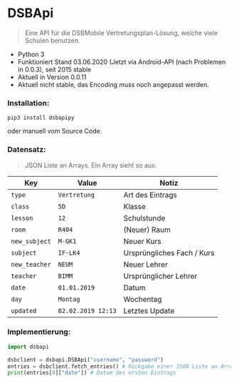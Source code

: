 # DSBApi

> Eine API für die DSBMobile Vertretungsplan-Lösung, welche viele Schulen benutzen.

* Python 3
* Funktioniert Stand 03.06.2020 (Jetzt via Android-API (nach Problemen in 0.0.3), seit 2015 stable
* Aktuell in Version 0.0.11
* Aktuell nicht stable, das Encoding muss noch angepasst werden.
### Installation:
```pip3 install dsbapipy```

oder manuell vom Source Code.
### Datensatz:
> JSON Liste an Arrays. Ein Array sieht so aus:

| Key | Value | Notiz |
| --- | ---   | ---   |
| `type` | `Vertretung` | Art des Eintrags |
| `class` | `5D`  | Klasse |
| `lesson` | `12`  | Schulstunde |
| `room` | `R404`  | (Neuer) Raum |
| `new_subject` | `M-GK1`  | Neuer Kurs |
| `subject` | `IF-LK4`  | Ursprüngliches Fach / Kurs |
| `new_teacher` | `NEUM`  | Neuer Lehrer |
| `teacher` | `BIMM`  | Ursprünglicher Lehrer |
| `date` | `01.01.2019`  | Datum |
| `day` | `Montag`  | Wochentag |
| `updated` | `02.02.2019 12:13`  | Letztes Update |

### Implementierung:

```py
import dsbapi

dsbclient = dsbapi.DSBApi("username", "password")
entries = dsbclient.fetch_entries() # Rückgabe einer JSON Liste an Arrays
print(entries[0]["date"]) # Datum des ersten Eintrags
```
